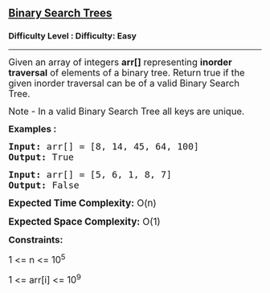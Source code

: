 <h2><a href="https://www.geeksforgeeks.org/problems/binary-search-trees/1">Binary Search Trees</a></h2><h3>Difficulty Level : Difficulty: Easy</h3><hr><div class="problems_problem_content__Xm_eO"><p><span style="font-size: 18px;">Given an array&nbsp;of integers <strong>arr[]</strong> representing <strong>inorder traversal</strong> of elements of&nbsp;a binary tree. Return true if the given inorder traversal can be of a valid Binary Search Tree.</span></p>
<p><span style="font-size: 18px;">Note - In a valid Binary Search Tree all keys are unique.</span></p>
<p><span style="font-size: 18px;"><strong>Examples :</strong></span></p>
<pre><span style="font-size: 18px;"><strong>Input:</strong> arr[] = [8, 14, 45, 64, 100]</span>
<span style="font-size: 18px;"><strong>Output: </strong>True</span></pre>
<pre><span style="font-size: 18px;"><strong>Input:</strong> arr[] = [5, 6, 1, 8, 7]</span>
<span style="font-size: 18px;"><strong>Output:</strong> False<br></span></pre>
<p><span style="font-size: 14pt;"><strong>Expected Time Complexity:</strong> O(n)</span></p>
<p><span style="font-size: 14pt;"><strong>Expected Space Complexity:</strong> O(1)</span></p>
<p><span style="font-size: 18px;"><strong>Constraints:</strong></span></p>
<p><span style="font-size: 18px;">1 &lt;= n &lt;= 10<sup>5</sup></span></p>
<p><span style="font-size: 18px;">1 &lt;= arr[i] &lt;= 10<sup>9</sup></span></p></div>